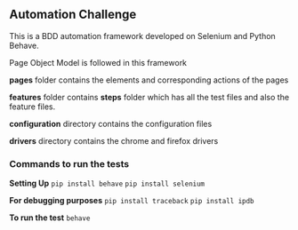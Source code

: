 ## **Automation Challenge**

This is a BDD automation framework developed on Selenium and Python Behave.

Page Object Model is followed in this framework

**pages** folder contains the elements and corresponding actions of the pages

**features** folder contains **steps** folder which has all the test files and also the feature files.

**configuration** directory contains the configuration files

**drivers** directory contains the chrome and firefox drivers

### **Commands to run the tests**

**Setting Up**
`pip install behave`
`pip install selenium`

**For debugging purposes**
`pip install traceback`
`pip install ipdb`


**To run the test**
`behave`
